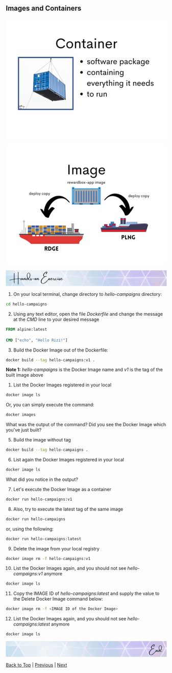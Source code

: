 ## Images and Containers

![Containers](./containers.png)

![Images](./image.png)

![Hands-on Exercise](../common/hands-on.png)

1. On your local terminal, change directory to *hello-campaigns* directory:

```bash
cd hello-campaigns
```

2. Using any text editor, open the file *Dockerfile* and change the message at the *CMD* line to your desired message

```Dockerfile
FROM alpine:latest

CMD ["echo", "Hello Rizi!"]
```

3. Build the Docker Image out of the Dockerfile:

```bash
docker build --tag hello-campaigns:v1 .
```

**Note 1:** *hello-campaigns* is the Docker Image name and *v1* is the tag of the built image above

1. List the Docker Images registered in your local

```bash
docker image ls
```

Or, you can simply execute the command:

```bash
docker images
```

What was the output of the command? Did you see the Docker Image which you've just built?

5. Build the image without tag

```bash
docker build --tag hello-campaigns .
```

6. List again the Docker Images registered in your local

```bash
docker image ls
```

What did you notice in the output?

7. Let's execute the Docker Image as a container

```bash
docker run hello-campaigns:v1
```

8. Also, try to execute the latest tag of the same image

```bash
docker run hello-campaigns
```

or, using the following:

```bash
docker run hello-campaigns:latest
```

9. Delete the image from your local registry

```bash
docker image rm -f hello-campaigns:v1
```

10. List the Docker Images again, and you should not see *hello-campaigns:v1* anymore

```bash
docker image ls
```

11. Copy the IMAGE ID of *hello-campaigns:latest* and supply the value to the Delete Docker Image command below:

```bash
docker image rm -f <IMAGE ID of the Docker Image>
```

12. List the Docker Images again, and you should not see *hello-campaigns:latest* anymore

```bash
docker image ls
```

![Hands-on Exercise](../common/hands-on_end.png)

[Back to Top](../README.md) | [Previous](./../02/container-platforms.md) | [Next](./../04/adding_files.md)
